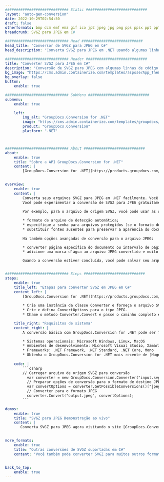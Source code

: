 ```yaml
---
############################# Static ############################
layout: "auto-gen-conversion"
date: 2022-10-29T02:54:50
draft: false
otherformats: bmp dcm emf emz gif ico jp2 jpeg jpg png pps ppsx ppt pptx psb psd svg svgz tga tif tiff webp wmf wmz
breadcrumb: SVGZ para JPEG em C#

############################# Head ############################
head_title: "Conversor de SVGZ para JPEG em C#"
head_description: "Converta SVGZ para JPEG em .NET usando algumas linhas de código. Use a API de conversão de documentos do GroupDocs para converter mais de 160 formatos de arquivo."

############################# Header ############################
title: "Converter SVGZ para JPEG em C#"
description: "Conversão de SVGZ para JPEG com algumas linhas de código .NET"
bg_image: "https://cms.admin.containerize.com/templates/aspose/App_Themes/V3/images/bg/header1.png"
bg_overlay: false
button:
    enable: true

############################# SubMenu ############################
submenu:
    enable: true

    left:
        img_alt: "GroupDocs.Conversion for .NET"
        image: "https://cms.admin.containerize.com/templates/groupdocs/images/product-logos/90x90-noborder/groupdocs-conversion-net.png"
        product: "GroupDocs.Conversion"
        platform: ".NET"



############################# About ############################
about:
    enable: true
    title: "Sobre a API GroupDocs.Conversion for .NET"
    content: |
        [GroupDocs.Conversion for .NET](https://products.groupdocs.com/conversion/net/) pode ser usado para converter Microsoft Word, Excel, PowerPoint, PDF, Visio e outros formatos. GroupDocs.Conversion é uma API independente que é adequada para sistemas internos e de back-end onde é necessário alto desempenho. Não depende de nenhum software como Microsoft ou Open Office.
    

overview:
    enable: true
    content: |
        Converta seus arquivos SVGZ para JPEG em .NET facilmente. Você pode usar apenas algumas linhas de código C# em qualquer plataforma de sua escolha, como - Windows, Linux, macOS.
        Você pode experimentar a conversão de SVGZ para JPEG gratuitamente e avaliar a qualidade dos resultados da conversão. Juntamente com cenários de conversão de arquivo simples, você pode tentar opções mais avançadas para carregar o arquivo de origem SVGZ e para salvar o resultado de saída JPEG. 
        
        Por exemplo, para o arquivo de origem SVGZ, você pode usar as seguintes opções de carregamento:

        * formato de arquivo de detecção automática;
        * especifique a senha para arquivos protegidos (se o formato de arquivo suportar);
        * substituir fontes ausentes para preservar a aparência do documento.
        
        Há também opções avançadas de conversão para o arquivo JPEG:

        * converter página específica do documento ou intervalo de páginas;
        * adicione uma marca d'água ao arquivo JPEG convertido e muito mais.

        Quando a conversão estiver concluída, você pode salvar seu arquivo JPEG no caminho do arquivo local ou em qualquer armazenamento de terceiros, como FTP, Amazon S3, Google Drive, Dropbox etc. Observe - para converter SVGZ para {{ TO}} não há necessidade de nenhum software adicional instalado - como MS Office, Open Office, Adobe Acrobat Reader etc.


############################# Steps ############################
steps:
    enable: true
    title_left: "Etapas para converter SVGZ em JPEG em C#"
    content_left: |
        [GroupDocs.Conversion for .NET](https://products.groupdocs.com/conversion/net/) torna mais fácil para os desenvolvedores converter um arquivo SVGZ para JPEG com algumas linhas de código.
        
        * Crie uma instância da classe Converter e forneça o arquivo SVGZ com o caminho completo
        * Crie e defina ConvertOptions para o tipo JPEG.
        * Chame o método Converter.Convert e passe o caminho completo e o formato (JPEG) como parâmetro

    title_right: "Requisitos de sistema"
    content_right: |
        A conversão básica com GroupDocs.Conversion for .NET pode ser feita em apenas algumas etapas simples. Nossas APIs são suportadas em todas as principais plataformas e sistemas operacionais. Antes de executar o código abaixo, certifique-se de ter os seguintes pré-requisitos instalados em seu sistema.

        * Sistemas operacionais: Microsoft Windows, Linux, MacOS
        * Ambientes de desenvolvimento: Microsoft Visual Studio, Xamarin, MonoDevelop
        * Frameworks: .NET Framework, .NET Standard, .NET Core, Mono
        * Obtenha o GroupDocs.Conversion for .NET mais recente de [Nuget](https://www.nuget.org/packages/groupdocs.conversion)
         
    code: |
        ```csharp    
        // Carregar arquivo de origem SVGZ para conversão
          var converter = new GroupDocs.Conversion.Converter("input.svgz");
          // Preparar opções de conversão para o formato de destino JPEG
          var convertOptions = converter.GetPossibleConversions()["jpeg"].ConvertOptions;
          // Converter para o formato JPEG
          converter.Convert("output.jpeg", convertOptions);
        ```

demos:
    enable: true
    title: "SVGZ para JPEG Demonstração ao vivo"
    content: |
       Converta SVGZ para JPEG agora visitando o site [GroupDocs.Conversion App](https://products.groupdocs.app/conversion/family). A demonstração online tem as seguintes vantagens
          

more_formats:
    enable: true
    title: "Outras conversões de SVGZ suportadas em C#"
    content: "Você também pode converter SVGZ para muitos outros formatos de arquivo. Por favor, veja a lista abaixo."
       
       
back_to_top:
    enable: true
---
```

